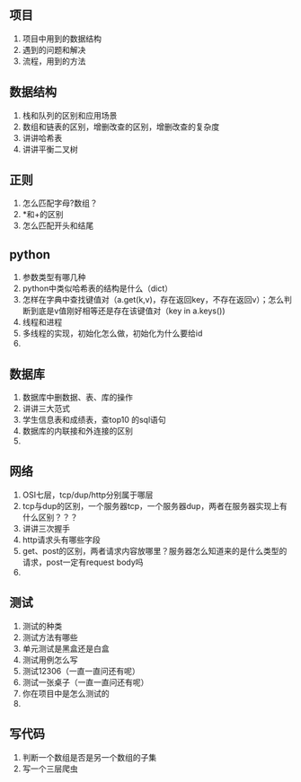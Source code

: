 ## 项目
1. 项目中用到的数据结构
2. 遇到的问题和解决
3. 流程，用到的方法
   
## 数据结构
1. 栈和队列的区别和应用场景
2. 数组和链表的区别，增删改查的区别，增删改查的复杂度
3. 讲讲哈希表
4. 讲讲平衡二叉树
## 正则
1. 怎么匹配字母?数组？
2. *和+的区别
3. 怎么匹配开头和结尾
## python
1. 参数类型有哪几种
2. python中类似哈希表的结构是什么（dict）
3. 怎样在字典中查找键值对（a.get(k,v)，存在返回key，不存在返回v）；怎么判断到底是v值刚好相等还是存在该键值对（key in a.keys())
4. 线程和进程
5. 多线程的实现，初始化怎么做，初始化为什么要给id
6. 

## 数据库
1. 数据库中删数据、表、库的操作
2. 讲讲三大范式
3. 学生信息表和成绩表，查top10 的sql语句
4. 数据库的内联接和外连接的区别
5. 

## 网络
1. OSI七层，tcp/dup/http分别属于哪层
2. tcp与dup的区别，一个服务器tcp，一个服务器dup，两者在服务器实现上有什么区别？？？
3. 讲讲三次握手
4. http请求头有哪些字段
5. get、post的区别，两者请求内容放哪里？服务器怎么知道来的是什么类型的请求，post一定有request body吗
6. 

## 测试
1. 测试的种类
2. 测试方法有哪些
3. 单元测试是黑盒还是白盒
4. 测试用例怎么写
5. 测试12306（一直一直问还有呢）
6. 测试一张桌子（一直一直问还有呢）
7. 你在项目中是怎么测试的
8. 

## 写代码
1. 判断一个数组是否是另一个数组的子集
2. 写一个三层爬虫
